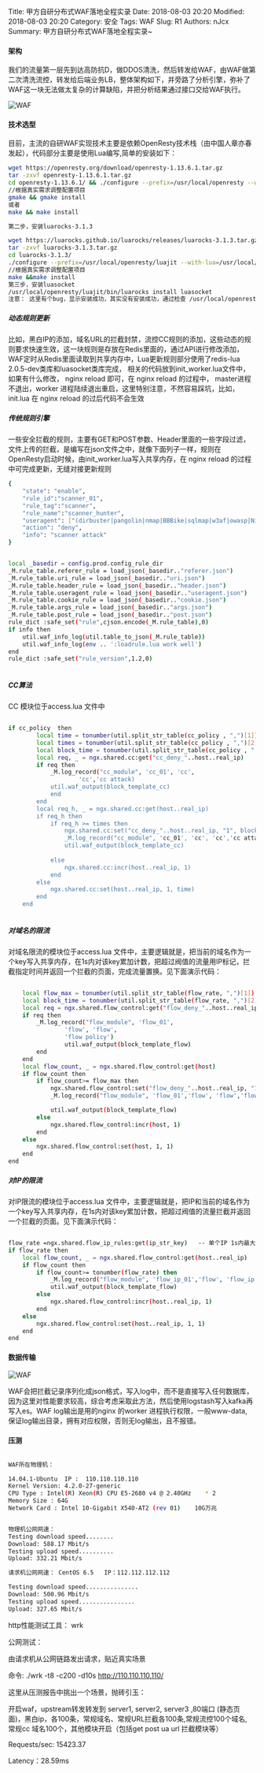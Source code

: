 Title: 甲方自研分布式WAF落地全程实录
Date: 2018-08-03 20:20
Modified: 2018-08-03 20:20
Category: 安全
Tags: WAF
Slug: R1 
Authors: nJcx
Summary: 甲方自研分布式WAF落地全程实录~



#### 架构

我们的流量第一层先到达高防抗D，做DDOS清洗，然后转发给WAF，由WAF做第二次清洗流控，转发给后端业务LB，整体架构如下，并旁路了分析引擎，弥补了WAF这一块无法做太复杂的计算缺陷，并把分析结果通过接口交给WAF执行。

![WAF](../images/WechatIMG9.jpeg)


#### 技术选型

目前，主流的自研WAF实现技术主要是依赖OpenResty技术栈（由中国人章亦春发起），代码部分主要是使用Lua编写,简单的安装如下：

```bash
wget https://openresty.org/download/openresty-1.13.6.1.tar.gz
tar -zxvf openresty-1.13.6.1.tar.gz
cd openresty-1.13.6.1/ && ./configure --prefix=/usr/local/openresty --with-pcre-jit --with-http_iconv_module  --with-http_gunzip_module --with-http_auth_request_module  --with-http_stub_status_module   --with-http_gzip_static_module
//根据真实需求调整配置项目
gmake && gmake install
或者
make && make install

第二步，安装luarocks-3.1.3

wget https://luarocks.github.io/luarocks/releases/luarocks-3.1.3.tar.gz
tar -zxvf luarocks-3.1.3.tar.gz 
cd luarocks-3.1.3/
./configure --prefix=/usr/local/openresty/luajit --with-lua=/usr/local/openresty/luajit/ --lua-suffix=jit  --with-lua-include=/usr/local/openresty/luajit/include/luajit-2.1 
//根据真实需求调整配置项目
make &&make install
第三步，安装luasocket
/usr/local/openresty/luajit/bin/luarocks install luasocket                                                                                                                                                                                  //根据真实环境调整目录
注意： 这里有个bug，显示安装成功，其实没有安装成功，通过检查 /usr/local/openresty/luajit/lib/lua/5.1  目录下面，有没有mime  socket 目录来确定是否安装成功，否则再次执行安装步骤三，直到安装成功

``` 

##### 动态规则更新

比如，黑白IP的添加，域名URL的拦截封禁，流控CC规则的添加，这些动态的规则要求快速生效，这一块规则是存放在Redis里面的，通过API进行修改添加，WAF定时从Redis里面读取到共享内存中，Lua更新规则部分使用了redis-lua 2.0.5-dev类库和luasocket类库完成， 相关的代码放到init_worker.lua文件中， 如果有什么修改， nginx reload 即可，在 nginx reload 的过程中， master进程不退出，worker 进程陆续退出重启，这里特别注意，不然容易踩坑，比如，init.lua 在 nginx reload 的过后代码不会生效

##### 传统规则引擎

 一些安全拦截的规则，主要有GET和POST参数、Header里面的一些字段过滤，文件上传的拦截，是编写在json文件之中，就像下面列子一样，规则在OpenResty启动时候，由init_worker.lua写入共享内存，在 nginx reload 的过程中可完成更新，无缝对接更新规则

```bash
{
	"state": "enable",
	"rule_id":"scanner_01",
	"rule_tag":"scanner",
	"rule_name":"scanner_hunter",
	"useragent": ["(dirbuster|pangolin|nmap|BBBike|sqlmap|w3af|owasp|Nikto|apachebench)","jios"],
	"action": "deny",
	"info": "scanner attack"
}

```


```bash

local _basedir = config.prod.config_rule_dir
_M.rule_table.referer_rule = load_json(_basedir.."referer.json")
_M.rule_table.uri_rule = load_json(_basedir.."uri.json")
_M.rule_table.header_rule = load_json(_basedir.."header.json")
_M.rule_table.useragent_rule = load_json(_basedir.."useragent.json")
_M.rule_table.cookie_rule = load_json(_basedir.."cookie.json")
_M.rule_table.args_rule = load_json(_basedir.."args.json")
_M.rule_table.post_rule = load_json(_basedir.."post.json")
rule_dict :safe_set("rule",cjson.encode(_M.rule_table),0)
if info then
    util.waf_info_log(util.table_to_json(_M.rule_table))
    util.waf_info_log(env .. ':loadrule.lua work well')
end
rule_dict :safe_set("rule_version",1.2,0)
           
```


##### CC算法

CC 模块位于access.lua 文件中

```bash

if cc_policy  then
        local time = tonumber(util.split_str_table(cc_policy , ",")[1])   -- 单位时间
        local times = tonumber(util.split_str_table(cc_policy , ",")[2])  -- 请求次数
        local block_time = tonumber(util.split_str_table(cc_policy , ",")[3])  -- 封禁时间
        local req, _ = ngx.shared.cc:get("cc_deny_"..host..real_ip)
        if req then
            _M.log_record("cc_module", 'cc_01', 'cc',
                    'cc','cc attack)
            util.waf_output(block_template_cc)
            end
        end
        local req_h, _ = ngx.shared.cc:get(host..real_ip)
        if req_h then
            if req_h >= times then
                ngx.shared.cc:set("cc_deny_"..host..real_ip, "1", block_time*60)
                _M.log_record("cc_module", 'cc_01', 'cc', 'cc','cc attack')
                util.waf_output(block_template_cc)
  
            else
                ngx.shared.cc:incr(host..real_ip, 1)
            end
        else
            ngx.shared.cc:set(host..real_ip, 1, time)
        end
    end
    
```

##### 对域名的限流

对域名限流的模块位于access.lua 文件中，主要逻辑就是，把当前的域名作为一个key写入共享内存，在1s内对该key累加计数，把超过阀值的流量用IP标记，拦截指定时间并返回一个拦截的页面，完成流量置换。见下面演示代码：

```bash

    local flow_max = tonumber(util.split_str_table(flow_rate, ",")[1])    -- qps
    local block_time = tonumber(util.split_str_table(flow_rate, ",")[2])  -- 拦截时间
    local req = ngx.shared.flow_control:get("flow_deny_"..host..real_ip)
    if req then
        _M.log_record("flow_module", 'flow_01',
                'flow', 'flow',
                'flow policy')
                util.waf_output(block_template_flow)
        end
    end
    local flow_count, _ = ngx.shared.flow_control:get(host)
    if flow_count then
        if flow_count>= flow_max then
            ngx.shared.flow_control:set("flow_deny_"..host..real_ip, "1", block_time*60)
            _M.log_record("flow_module", 'flow_01','flow', 'flow','flow policy')

            util.waf_output(block_template_flow)
        else
            ngx.shared.flow_control:incr(host, 1)
        end
    else
        ngx.shared.flow_control:set(host, 1, 1)
    end
end

```
 
##### 对IP的限流 

对IP限流的模块位于access.lua 文件中，主要逻辑就是，把IP和当前的域名作为一个key写入共享内存，在1s内对该key累加计数，把超过阀值的流量拦截并返回一个拦截的页面。见下面演示代码：

```bash

flow_rate =ngx.shared.flow_ip_rules:get(ip_str_key)   -- 单个IP 1s内最大请求数
if flow_rate then
    local flow_count, _ = ngx.shared.flow_control:get(host..real_ip)
    if flow_count then
        if flow_count>= tonumber(flow_rate) then
            _M.log_record("flow_module", 'flow_ip_01','flow', 'flow_ip','flow policy')
            util.waf_output(block_template_flow)
        else
            ngx.shared.flow_control:incr(host..real_ip, 1)
        end
    else
        ngx.shared.flow_control:set(host..real_ip, 1, 1)
    end
end

```


#### 数据传输


![WAF](../images/WechatIMG7.jpeg)

WAF会把拦截记录序列化成json格式，写入log中，而不是直接写入任何数据库，因为这里对性能要求较高，综合考虑采取此方法，然后使用logstash写入kafka再写入es。WAF log输出是用的nginx 的worker 进程执行权限，一般www-data, 保证log输出目录，拥有对应权限，否则无log输出，且不报错。


#### 压测


```bash

WAF所在物理机：

14.04.1-Ubuntu  IP :  110.110.110.110
Kernel Version: 4.2.0-27-generic
CPU Type : Intel(R) Xeon(R) CPU E5-2680 v4 @ 2.40GHz    * 2
Memory Size : 64G
Network Card : Intel 10-Gigabit X540-AT2 (rev 01)    10G万兆


物理机公网网速：
Testing download speed........
Download: 588.17 Mbit/s
Testing upload speed..........
Upload: 332.21 Mbit/s

请求机公网网速： CentOS 6.5   IP：112.112.112.112

Testing download speed...............
Download: 500.96 Mbit/s
Testing upload speed................
Upload: 327.65 Mbit/s

```

http性能测试工具：  wrk

公网测试：

由请求机从公网链路发出请求，贴近真实场景
 
命令: ./wrk -t8 -c200 -d10s   http://110.110.110.110/

这里从压测报告中挑出一个场景，抛砖引玉：

开启waf，upstream转发转发到 server1, server2, server3 ,80端口 (静态页面)，黑白ip，各100条，常规域名、常规URL拦截各100条,常规流控100个域名, 常规cc 域名100个，其他模块开启（包括get post ua url 拦截模块等）

Requests/sec:  15423.37

Latency：28.59ms